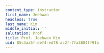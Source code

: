 ```yaml
---
content_type: instructor
first_name: Jeehwan
headless: true
last_name: Kim
middle_initial: ''
salutation: Prof.
title: Prof. Jeehwan Kim
uid: 85c4aa5f-def4-ed78-ac2f-7fa3884ff91b
---
```

